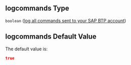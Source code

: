 ## logcommands Type

`boolean` ([log all commands sent to your SAP BTP account](btpsa-parameters-properties-log-all-commands-sent-to-your-sap-btp-account.md))

## logcommands Default Value

The default value is:

```json
true
```
